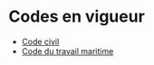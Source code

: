 # Codes en vigueur

- [Code civil](code-civil)
- [Code du travail maritime](code-du-travail-maritime)
